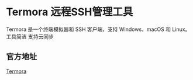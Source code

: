 # Termora 远程SSH管理工具

Termora 是一个终端模拟器和 SSH 客户端，支持 Windows，macOS 和 Linux。
工具简洁 支持云同步

## 官方地址

[Termora](https://github.com/TermoraDev/termora)

